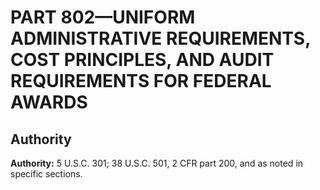 # PART 802—UNIFORM ADMINISTRATIVE REQUIREMENTS, COST PRINCIPLES, AND AUDIT REQUIREMENTS FOR FEDERAL AWARDS


## Authority

**Authority:** 5 U.S.C. 301; 38 U.S.C. 501, 2 CFR part 200, and as noted in specific sections.


